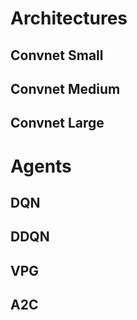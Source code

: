 # Architectures

## Convnet Small

## Convnet Medium

## Convnet Large


# Agents

## DQN

## DDQN

## VPG

## A2C
